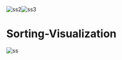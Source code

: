![ss2](https://user-images.githubusercontent.com/72292818/129515505-8b5400e3-5c16-4c68-a982-5c453ec8e93c.PNG)![ss3](https://user-images.githubusercontent.com/72292818/129515837-d4e3e8b1-4bb7-4c2a-890b-5d72626f764b.PNG)

# Sorting-Visualization
![ss](https://user-images.githubusercontent.com/72292818/129515397-1c481b68-4017-4669-ad82-9ac16e25b466.PNG)
